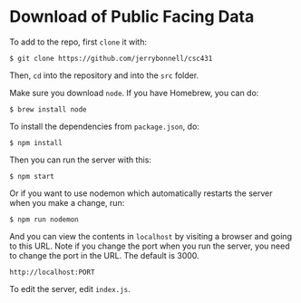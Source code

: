 # Download of Public Facing Data

To add to the repo, first `clone` it with:

```shell
$ git clone https://github.com/jerrybonnell/csc431
```

Then, `cd` into the repository and into the `src` folder.

Make sure you download `node`. If you have Homebrew, you can do:

```shell
$ brew install node
```

To install the dependencies from  `package.json`, do:

```shell
$ npm install
```

Then you can run the server with this:

```shell
$ npm start
```

Or if you want to use nodemon which automatically restarts the server when you make a change, run:

```shell
$ npm run nodemon
```

And you can view the contents in `localhost` by visiting a browser and going to this URL. Note if you change the port when you run the server, you need to change the port in the URL. The default is 3000.

```
http://localhost:PORT
```

To edit the server, edit `index.js`.
